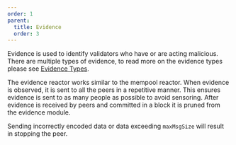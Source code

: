 ```yaml
---
order: 1
parent:
  title: Evidence
  order: 3
---
```


Evidence is used to identify validators who have or are acting malicious. There are multiple types of evidence, to read more on the evidence types please see [Evidence Types](./spec/core/data_structures.html#evidence).

The evidence reactor works similar to the mempool reactor. When evidence is observed, it is sent to all the peers in a repetitive manner. This ensures evidence is sent to as many people as possible to avoid sensoring. After evidence is received by peers and committed in a block it is pruned from the evidence module.

Sending incorrectly encoded data or data exceeding `maxMsgSize` will result
in stopping the peer.
